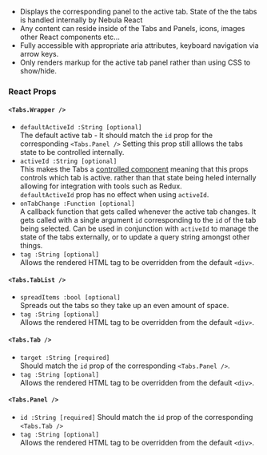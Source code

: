 * Displays the corresponding panel to the active tab.  State of the the tabs is handled internally by Nebula React
* Any content can reside inside of the Tabs and Panels, icons, images other React components etc...
* Fully accessible with appropriate aria attributes, keyboard navigation via arrow keys.
* Only renders markup for the active tab panel rather than using CSS to show/hide.

### React Props
#### `<Tabs.Wrapper />`
* `defaultActiveId :String [optional]`  
The default active tab - It should match the `id` prop for the corresponding `<Tabs.Panel />` Setting this prop still alllows the tabs state to be controlled internally.
* `activeId :String [optional]`  
This makes the Tabs a [controlled component](https://facebook.github.io/react/docs/forms.html#controlled-components) meaning that this props controls which tab is active.
rather than that state being heled internally allowing for integration with tools such as Redux.  
`defaultActiveId` prop has no effect when using `activeId`.
* `onTabChange :Function [optional]`  
A callback function that gets called whenever the active tab changes.  It gets called with a single argument `id` corresponding to the `id` of the tab being selected.
Can be used in conjunction with `activeId` to manage the state of the tabs externally, or to update a query string amongst other things.
* `tag :String [optional]`  
Allows the rendered HTML tag to be overridden from the default `<div>`.

#### `<Tabs.TabList />`
* `spreadItems :bool [optional]`  
Spreads out the tabs so they take up an even amount of space.
* `tag :String [optional]`  
Allows the rendered HTML tag to be overridden from the default `<div>`.

#### `<Tabs.Tab />`
* `target :String [required]`  
Should match the `id` prop of the corresponding `<Tabs.Panel />`.
* `tag :String [optional]`  
Allows the rendered HTML tag to be overridden from the default `<div>`.

#### `<Tabs.Panel />`
* `id :String [required]`
Should match the `id` prop of the corresponding `<Tabs.Tab />`
* `tag :String [optional]`  
Allows the rendered HTML tag to be overridden from the default `<div>`.